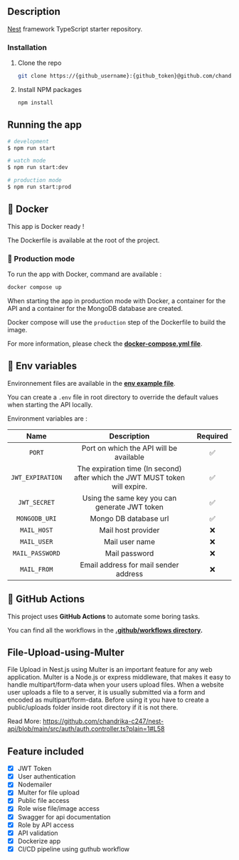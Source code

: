 ## Description

[Nest](https://github.com/nestjs/nest) framework TypeScript starter repository.

### Installation

1. Clone the repo
   ```sh
   git clone https://{github_username}:{github_token}@github.com/chandrika-c247/nest-api.git
   ```
2. Install NPM packages
   ```sh
   npm install
   ```


## Running the app

```bash
# development
$ npm run start

# watch mode
$ npm run start:dev

# production mode
$ npm run start:prod
```

## <a name="docker">🐳 Docker</a>

This app is Docker ready !

The Dockerfile is available at the root of the project.

### 🚀 Production mode

To run the app with Docker, command are available :

```bash
docker compose up
```
When starting the app in production mode with Docker, a container for the API and a container for the MongoDB database are created.

Docker compose will use the `production` step of the Dockerfile to build the image.

For more information, please check the **[docker-compose.yml file](https://github.com/chandrika-c247/nest-api/blob/main/docker-compose.yml)**.


## <a name="env-variables">🌿 Env variables</a>

Environnement files are available in the **[env example file](https://github.com/chandrika-c247/nest-api/blob/main/.env.example)**.

You can create a `.env` file in root directory to override the default values when starting the API locally.

Environment variables are :

|        Name         |               Description               | Required |
|:-------------------:|:---------------------------------------:|:--------:|
|       `PORT`        | Port on which the API will be available |    ✅     |
|  `JWT_EXPIRATION`   | The expiration time (In second) after which the JWT MUST token will expire.  |    ✅     |
|    `JWT_SECRET`     | Using the same key you can generate JWT token |    ✅     |
|    `MONGODB_URI`    | Mongo DB database url                   |    ✅     |
|     `MAIL_HOST`     | Mail host provider                      |    ❌     |
|    `MAIL_USER`      | Mail user name                          |    ❌     |
|  `MAIL_PASSWORD`    | Mail password                           |    ❌     |
|    `MAIL_FROM`      | Email address for mail sender address   |    ❌     |

## <a name="github-actions">🐙 GitHub Actions</a>

This project uses **GitHub Actions** to automate some boring tasks.

You can find all the workflows in the **[.github/workflows directory](https://github.com/chandrika-c247/nest-api/tree/main/.github/workflows).**

## File-Upload-using-Multer
File Upload in Nest.js using Multer is an important feature for any web application. Multer is a Node.js or express middleware, that makes it easy to handle multipart/form-data when your users upload files. When a website user uploads a file to a server, it is usually submitted via a form and encoded as multipart/form-data. Before using it you have to create a public/uploads folder inside root directory if it is not there.

Read More: https://github.com/chandrika-c247/nest-api/blob/main/src/auth/auth.controller.ts?plain=1#L58

<!-- ROADMAP -->
## Feature included

- [x] JWT Token
- [x] User authentication
- [x] Nodemailer
- [x] Multer for file upload
- [x] Public file access
- [x] Role wise file/image access
- [x] Swagger for api documentation
- [x] Role by API access
- [x] API validation
- [x] Dockerize app
- [x] CI/CD pipeline using guthub workflow
